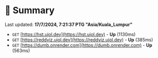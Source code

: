 # 📖 Summary
Last updated: **17/7/2024, 7:21:37 PTG "Asia/Kuala_Lumpur"**

- `GET` [https://hst.ujol.dev](https://hst.ujol.dev) - **Up** (1130ms)
- `GET` [https://reddviz.ujol.dev](https://reddviz.ujol.dev) - **Up** (385ms)
- `GET` [https://dumb.onrender.com](https://dumb.onrender.com) - **Up** (563ms)
